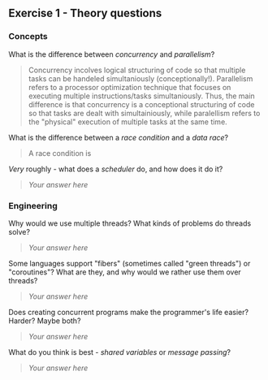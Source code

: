 Exercise 1 - Theory questions
-----------------------------

### Concepts

What is the difference between *concurrency* and *parallelism*?
> Concurrency incolves logical structuring of code so that multiple tasks can be handeled simultaniously (conceptionally!). Parallelism refers to a processor optimization technique that focuses on executing multiple instructions/tasks simultaniously. Thus, the main difference is that concurrency is a conceptional structuring of code so that tasks are dealt with simultainiously, while paralellism refers to the "physical" execution of multiple tasks at the same time.

What is the difference between a *race condition* and a *data race*? 
> A race condition is 
 
*Very* roughly - what does a *scheduler* do, and how does it do it?
> *Your answer here* 


### Engineering

Why would we use multiple threads? What kinds of problems do threads solve?
> *Your answer here*

Some languages support "fibers" (sometimes called "green threads") or "coroutines"? What are they, and why would we rather use them over threads?
> *Your answer here*

Does creating concurrent programs make the programmer's life easier? Harder? Maybe both?
> *Your answer here*

What do you think is best - *shared variables* or *message passing*?
> *Your answer here*


